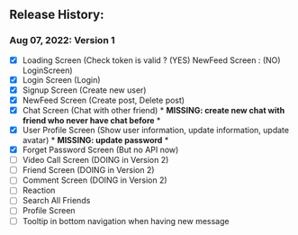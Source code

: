 ## Release History:
### Aug 07, 2022: Version 1
- [x] Loading Screen (Check token is valid ? (YES) NewFeed Screen : (NO) LoginScreen)
- [x] Login Screen (Login)
- [x] Signup Screen (Create new user)
- [x] NewFeed Screen (Create post, Delete post)
- [x] Chat Screen (Chat with other friend) * **MISSING: create new chat with friend who never have chat before** *
- [x] User Profile Screen (Show user information, update information, update avatar) * **MISSING: update password** *
- [x] Forget Password Screen (But no API now)
- [ ] Video Call Screen (DOING in Version 2)
- [ ] Friend Screen (DOING in Version 2)
- [ ] Comment Screen (DOING in Version 2)
- [ ] Reaction
- [ ] Search All Friends
- [ ] Profile Screen
- [ ] Tooltip in bottom navigation when having new message

